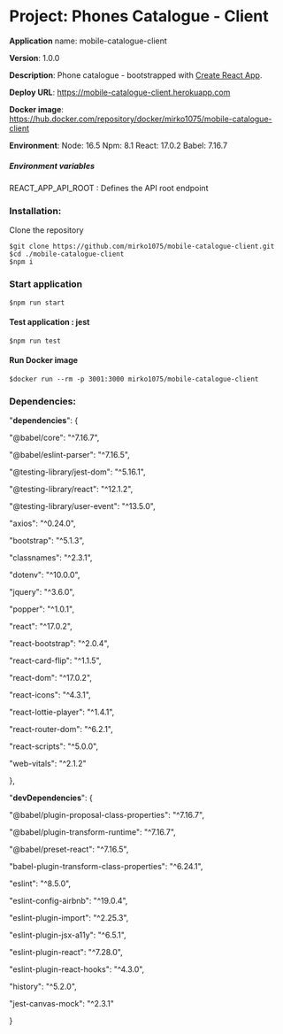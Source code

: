 # Project: Phones Catalogue - Client

**Application** name: mobile-catalogue-client

**Version**: 1.0.0

**Description**: Phone catalogue -  bootstrapped with [Create React App](https://github.com/facebook/create-react-app).

**Deploy URL**: https://mobile-catalogue-client.herokuapp.com

**Docker image**: https://hub.docker.com/repository/docker/mirko1075/mobile-catalogue-client

**Environment**: 
	Node: 16.5
	Npm: 8.1
	React: 17.0.2
	Babel: 7.16.7

##### Environment variables

REACT_APP_API_ROOT : Defines the API root endpoint

### Installation:

Clone the repository

```
$git clone https://github.com/mirko1075/mobile-catalogue-client.git
$cd ./mobile-catalogue-client
$npm i

```

### Start application

```
$npm run start
```

#### Test application : jest

```
$npm run test
```

#### Run Docker image

```
$docker run --rm -p 3001:3000 mirko1075/mobile-catalogue-client
```



### Dependencies:

 "**dependencies**": {

  "@babel/core": "^7.16.7",

  "@babel/eslint-parser": "^7.16.5",

  "@testing-library/jest-dom": "^5.16.1",

  "@testing-library/react": "^12.1.2",

  "@testing-library/user-event": "^13.5.0",

  "axios": "^0.24.0",

  "bootstrap": "^5.1.3",

  "classnames": "^2.3.1",

  "dotenv": "^10.0.0",

  "jquery": "^3.6.0",

  "popper": "^1.0.1",

  "react": "^17.0.2",

  "react-bootstrap": "^2.0.4",

  "react-card-flip": "^1.1.5",

  "react-dom": "^17.0.2",

  "react-icons": "^4.3.1",

  "react-lottie-player": "^1.4.1",

  "react-router-dom": "^6.2.1",

  "react-scripts": "^5.0.0",

  "web-vitals": "^2.1.2"

 },

 

 "**devDependencies**": {

  "@babel/plugin-proposal-class-properties": "^7.16.7",

  "@babel/plugin-transform-runtime": "^7.16.7",

  "@babel/preset-react": "^7.16.5",

  "babel-plugin-transform-class-properties": "^6.24.1",

  "eslint": "^8.5.0",

  "eslint-config-airbnb": "^19.0.4",

  "eslint-plugin-import": "^2.25.3",

  "eslint-plugin-jsx-a11y": "^6.5.1",

  "eslint-plugin-react": "^7.28.0",

  "eslint-plugin-react-hooks": "^4.3.0",

  "history": "^5.2.0",

  "jest-canvas-mock": "^2.3.1"

 }
